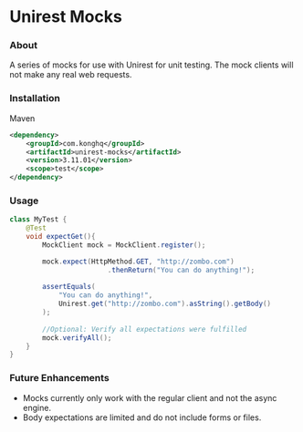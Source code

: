 # Unirest Mocks

### About
A series of mocks for use with Unirest for unit testing. The mock clients will not make any real web requests.

### Installation
Maven
```xml
<dependency>
    <groupId>com.konghq</groupId>
    <artifactId>unirest-mocks</artifactId>
    <version>3.11.01</version>
    <scope>test</scope>
</dependency>
```

### Usage
```java
class MyTest {
    @Test
    void expectGet(){
        MockClient mock = MockClient.register();

        mock.expect(HttpMethod.GET, "http://zombo.com")
                        .thenReturn("You can do anything!");
        
        assertEquals(
            "You can do anything!", 
            Unirest.get("http://zombo.com").asString().getBody()
        );
        
        //Optional: Verify all expectations were fulfilled
        mock.verifyAll();
    }
}
```


### Future Enhancements
   * Mocks currently only work with the regular client and not the async engine.
   * Body expectations are limited and do not include forms or files.
